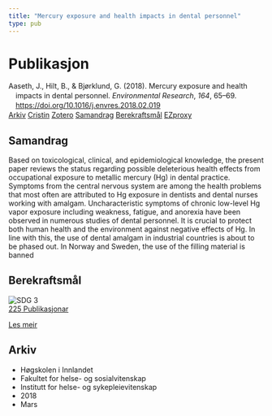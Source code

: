 ```yaml
---
title: "Mercury exposure and health impacts in dental personnel"
type: pub
---
```

<h1>Publikasjon</h1>
<article id="csl-bib-container-JSTAZS2A" class="csl-bib-container">
  <div class="csl-bib-body" style="line-height: 1.35; padding-left: 1em; text-indent:-1em;">
  <div class="csl-entry">Aaseth, J., Hilt, B., &amp; Bj&#xF8;rklund, G. (2018). Mercury exposure and health impacts in dental personnel. <i>Environmental Research</i>, <i>164</i>, 65&#x2013;69. <a href="https://doi.org/10.1016/j.envres.2018.02.019">https://doi.org/10.1016/j.envres.2018.02.019</a></div>
</div>
  <div class="csl-bib-buttons">
    <a href="#taxonomy-article-JSTAZS2A" class="csl-bib-button">Arkiv</a>
    <a href="https://app.cristin.no/results/show.jsf?id=1574254" alt="Cristin URL" class="csl-bib-button">Cristin</a>
    <a href="http://zotero.org/groups/5022929/items/JSTAZS2A" alt="Zotero URL" class="csl-bib-button">Zotero</a>
    <a href="#abstract-article-JSTAZS2A" class="csl-bib-button">Samandrag</a>
    <a href="#sdg-article-JSTAZS2A" class="csl-bib-button">Berekraftsmål</a>
    <a href="http://ezproxy.inn.no/login?url=https://doi.org/10.1016/j.envres.2018.02.019" class="csl-bib-button">EZproxy</a>
  </div>
  <div id="csl-bib-meta-container-JSTAZS2A"></div>
</article>
<div id="csl-bib-meta-JSTAZS2A" class="csl-bib-meta">
  <article id="abstract-article-JSTAZS2A" class="abstract-article">
    <h1>Samandrag</h1>
    Based on toxicological, clinical, and epidemiological knowledge, the present paper reviews the status regarding possible deleterious health effects from occupational exposure to metallic mercury (Hg) in dental practice. Symptoms from the central nervous system are among the health problems that most often are attributed to Hg exposure in dentists and dental nurses working with amalgam. Uncharacteristic symptoms of chronic low-level Hg vapor exposure including weakness, fatigue, and anorexia have been observed in numerous studies of dental personnel. It is crucial to protect both human health and the environment against negative effects of Hg. In line with this, the use of dental amalgam in industrial countries is about to be phased out. In Norway and Sweden, the use of the filling material is banned
  </article>
  <article id="sdg-article-JSTAZS2A" class="sdg-article">
    <h1>Berekraftsmål</h1>
    <div class="sdg-container"><div id="sdg3" class="sdg">
<img src="{{< params subfolder >}}images/sdg/sdg03_no.png" class="image" alt="SDG 3">
<div class="sdg-overlay">
<a href="{{< params subfolder >}}no/archive/?sdg=3#archive" class="sdg-publication-count"><span>225</span> Publikasjonar</a>
<p><a href="https://www.fn.no/om-fn/fns-baerekraftsmaal/god-helse-og-livskvalitet?lang=nno-NO" class="sdg-read-more">Les meir</a></p>
</div>
</div></div>
  </article>
  <article id="taxonomy-article-JSTAZS2A" class="taxonomy-article">
    <h1>Arkiv</h1>
    <ul>
      <li>Høgskolen i Innlandet</li>
      <li>Fakultet for helse- og sosialvitenskap</li>
      <li>Institutt for helse- og sykepleievitenskap</li>
      <li>2018</li>
      <li>Mars</li>
    </ul>
  </article>
</div>
